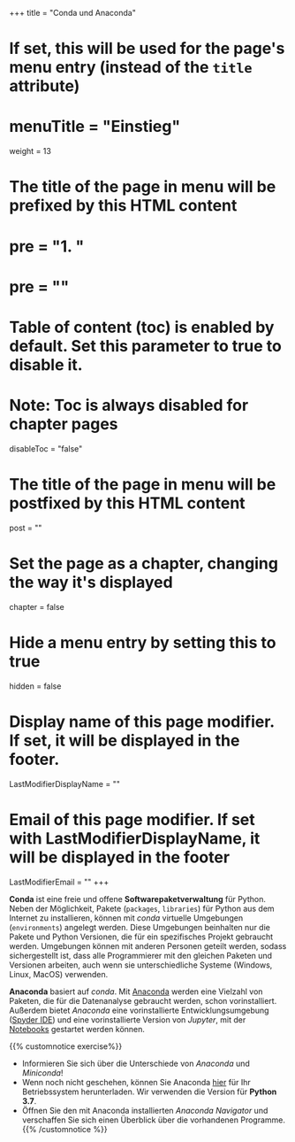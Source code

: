 +++
title = "Conda und Anaconda"
# If set, this will be used for the page's menu entry (instead of the `title` attribute)
# menuTitle = "Einstieg"
weight = 13
# The title of the page in menu will be prefixed by this HTML content
# pre = "<b>1. </b>"
# pre = "<i class='fab fa-github'></i>"
# Table of content (toc) is enabled by default. Set this parameter to true to disable it.
# Note: Toc is always disabled for chapter pages
disableToc = "false"
# The title of the page in menu will be postfixed by this HTML content
post = ""
# Set the page as a chapter, changing the way it's displayed
chapter = false
# Hide a menu entry by setting this to true
hidden = false
# Display name of this page modifier. If set, it will be displayed in the footer.
LastModifierDisplayName = ""
# Email of this page modifier. If set with LastModifierDisplayName, it will be displayed in the footer
LastModifierEmail = ""
+++


**Conda** ist eine freie und offene **Softwarepaketverwaltung** für Python. Neben der Möglichkeit, Pakete (`packages`, `libraries`) für Python aus dem Internet zu installieren, können mit *conda* virtuelle Umgebungen (`environments`) angelegt werden. Diese Umgebungen beinhalten nur die Pakete und Python Versionen, die für ein spezifisches Projekt gebraucht werden. Umgebungen können mit anderen Personen geteilt werden, sodass sichergestellt ist, dass alle Programmierer mit den gleichen Paketen und Versionen arbeiten, auch wenn sie unterschiedliche Systeme (Windows, Linux, MacOS) verwenden.

**Anaconda** basiert auf *conda*. Mit [Anaconda](https://www.anaconda.com/distribution/) werden eine Vielzahl von Paketen, die für die Datenanalyse gebraucht werden, schon vorinstalliert. Außerdem bietet *Anaconda* eine vorinstallierte Entwicklungsumgebung ([Spyder IDE](https://www.spyder-ide.org/)) und eine vorinstallierte Version von *Jupyter*, mit der [Notebooks](https://jupyter.org/) gestartet werden können.

{{% customnotice exercise%}}
- Informieren Sie sich über die Unterschiede von *Anaconda* und *Miniconda*!
- Wenn noch nicht geschehen, können Sie Anaconda [hier](https://www.anaconda.com/distribution/) für Ihr Betriebssystem herunterladen. Wir verwenden die Version für **Python 3.7**.
- Öffnen Sie den mit Anaconda installierten *Anaconda Navigator* und verschaffen Sie sich einen Überblick über die vorhandenen Programme. 
{{% /customnotice %}}
